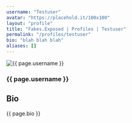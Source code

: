```yaml
---
username: "Testuser"
avatar: "https://placehold.it/100x100"
layout: "profile"
title: "Fakes.Exposed | Profiles | Testuser"
permalink: "/profiles/testuser"
bio: "blah blah blah"
aliases: []
---
```

<div class="container my-4">
  <div class="row">
    <div class="col-sm-6 mx-auto">
      <img class="rounded-circle img-fluid d-block mx-auto" src="{{ page.avatar }}" alt="{{ page.username }}">
      <h3 class="text-center">{{ page.username }}</h3>
    </div>
  </div>
  <div class="row">
    <div class="col-sm-6 mx-auto">
      <h2>Bio</h2>
      <p>{{ page.bio }}</p>
    </div>
  </div>
</div>